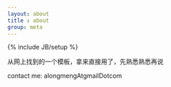```yaml
---
layout: about
title : about
group: meta
---
```

{% include JB/setup %}

从网上找到的一个模板，拿来直接用了，先熟悉熟悉再说

contact me: alongmengAtgmailDotcom
